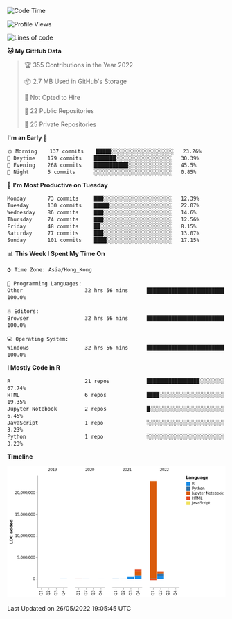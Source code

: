 

<!--**wt12318/wt12318** is a ✨ _special_ ✨ repository because its `README.md` (this file) appears on your GitHub profile.-->

<!--START_SECTION:waka-->
![Code Time](http://img.shields.io/badge/Code%20Time-246%20hrs%2053%20mins-blue)

![Profile Views](http://img.shields.io/badge/Profile%20Views-1-blue)

![Lines of code](https://img.shields.io/badge/From%20Hello%20World%20I%27ve%20Written-27%20Million%20lines%20of%20code-blue)

**🐱 My GitHub Data** 

> 🏆 355 Contributions in the Year 2022
 > 
> 📦 2.7 MB Used in GitHub's Storage 
 > 
> 🚫 Not Opted to Hire
 > 
> 📜 22 Public Repositories 
 > 
> 🔑 25 Private Repositories  
 > 
**I'm an Early 🐤** 

```text
🌞 Morning    137 commits    █████░░░░░░░░░░░░░░░░░░░░   23.26% 
🌆 Daytime    179 commits    ███████░░░░░░░░░░░░░░░░░░   30.39% 
🌃 Evening    268 commits    ███████████░░░░░░░░░░░░░░   45.5% 
🌙 Night      5 commits      ░░░░░░░░░░░░░░░░░░░░░░░░░   0.85%

```
📅 **I'm Most Productive on Tuesday** 

```text
Monday       73 commits     ███░░░░░░░░░░░░░░░░░░░░░░   12.39% 
Tuesday      130 commits    █████░░░░░░░░░░░░░░░░░░░░   22.07% 
Wednesday    86 commits     ███░░░░░░░░░░░░░░░░░░░░░░   14.6% 
Thursday     74 commits     ███░░░░░░░░░░░░░░░░░░░░░░   12.56% 
Friday       48 commits     ██░░░░░░░░░░░░░░░░░░░░░░░   8.15% 
Saturday     77 commits     ███░░░░░░░░░░░░░░░░░░░░░░   13.07% 
Sunday       101 commits    ████░░░░░░░░░░░░░░░░░░░░░   17.15%

```


📊 **This Week I Spent My Time On** 

```text
⌚︎ Time Zone: Asia/Hong_Kong

💬 Programming Languages: 
Other                    32 hrs 56 mins      █████████████████████████   100.0%

🔥 Editors: 
Browser                  32 hrs 56 mins      █████████████████████████   100.0%

💻 Operating System: 
Windows                  32 hrs 56 mins      █████████████████████████   100.0%

```

**I Mostly Code in R** 

```text
R                        21 repos            █████████████████░░░░░░░░   67.74% 
HTML                     6 repos             ████░░░░░░░░░░░░░░░░░░░░░   19.35% 
Jupyter Notebook         2 repos             █░░░░░░░░░░░░░░░░░░░░░░░░   6.45% 
JavaScript               1 repo              ░░░░░░░░░░░░░░░░░░░░░░░░░   3.23% 
Python                   1 repo              ░░░░░░░░░░░░░░░░░░░░░░░░░   3.23%

```


**Timeline**

![Chart not found](https://raw.githubusercontent.com/wt12318/wt12318/main/charts/bar_graph.png) 


 Last Updated on 26/05/2022 19:05:45 UTC
<!--END_SECTION:waka-->


